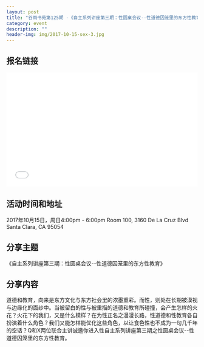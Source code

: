 ```yaml
---
layout: post
title: "谷雨书苑第125期 -《自主系列讲座第三期：性圆桌会议--性道德囚笼里的东方性教育》 by Q & X"
category: event
description: ""
header-img: img/2017-10-15-sex-3.jpg
---
```


## 报名链接
<div style="width:100%; text-align:left;" ><iframe src="//eventbrite.com/tickets-external?eid=38676485409&ref=etckt" frameborder="0" height="300" width="100%" vspace="0" hspace="0" marginheight="5" marginwidth="5" scrolling="auto" allowtransparency="true"></iframe></div>

## 活动时间和地址
2017年10月15日，周日4:00pm - 6:00pm
Room 100, 3160 De La Cruz Blvd Santa Clara, CA 95054


## 分享主题

《自主系列讲座第三期：性圆桌会议--性道德囚笼里的东方性教育》


## 分享内容 

道德和教育，向来是东方文化与东方社会里的浓墨重彩。而性，则处在长期被漠视与边缘化的面纱中。当被留白的性与被重描的道德和教育所碰撞，会产生怎样的火花？火花下的我们，又是什么模样？在为性正名之漫漫长路，性道德和性教育各自扮演着什么角色？我们又能怎样能优化这些角色，以让食色性也不成为一句几千年的空话？Q和X两位联合主讲诚邀你进入性自主系列讲座第三期之性圆桌会议--性道德囚笼里的东方性教育。
